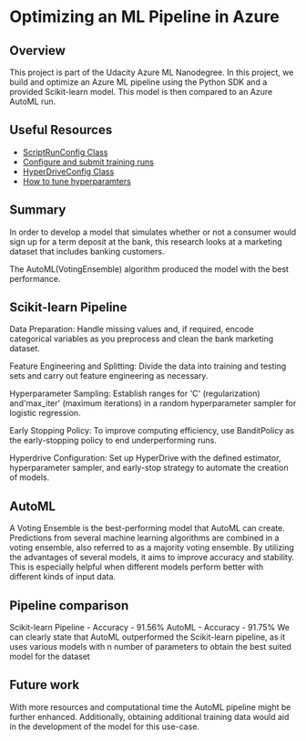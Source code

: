 # Optimizing an ML Pipeline in Azure

## Overview
This project is part of the Udacity Azure ML Nanodegree.
In this project, we build and optimize an Azure ML pipeline using the Python SDK and a provided Scikit-learn model.
This model is then compared to an Azure AutoML run.

## Useful Resources
- [ScriptRunConfig Class](https://docs.microsoft.com/en-us/python/api/azureml-core/azureml.core.scriptrunconfig?view=azure-ml-py)
- [Configure and submit training runs](https://docs.microsoft.com/en-us/azure/machine-learning/how-to-set-up-training-targets)
- [HyperDriveConfig Class](https://docs.microsoft.com/en-us/python/api/azureml-train-core/azureml.train.hyperdrive.hyperdriveconfig?view=azure-ml-py)
- [How to tune hyperparamters](https://docs.microsoft.com/en-us/azure/machine-learning/how-to-tune-hyperparameters)


## Summary
In order to develop a model that simulates whether or not a consumer would sign up for a term deposit at the bank, this research looks at a marketing dataset that includes banking customers.

The AutoML(VotingEnsemble) algorithm produced the model with the best performance.

## Scikit-learn Pipeline
Data Preparation: Handle missing values and, if required, encode categorical variables as you preprocess and clean the bank marketing dataset.

Feature Engineering and Splitting: Divide the data into training and testing sets and carry out feature engineering as necessary.

Hyperparameter Sampling: Establish ranges for 'C' (regularization) and'max_iter' (maximum iterations) in a random hyperparameter sampler for logistic regression.

Early Stopping Policy: To improve computing efficiency, use BanditPolicy as the early-stopping policy to end underperforming runs.

Hyperdrive Configuration: Set up HyperDrive with the defined estimator, hyperparameter sampler, and early-stop strategy to automate the creation of models.

## AutoML
A Voting Ensemble is the best-performing model that AutoML can create. Predictions from several machine learning algorithms are combined in a voting ensemble, also referred to as a majority voting ensemble. By utilizing the advantages of several models, it aims to improve accuracy and stability. This is especially helpful when different models perform better with different kinds of input data.
## Pipeline comparison
Scikit-learn Pipeline - Accuracy - 91.56% AutoML - Accuracy - 91.75%
We can clearly state that AutoML outperformed the Scikit-learn pipeline, as it uses various models with n number of parameters to obtain the best suited model for the dataset

## Future work
With more resources and computational time the AutoML pipeline might be further enhanced. 
Additionally, obtaining additional training data would aid in the development of the model for this use-case.


